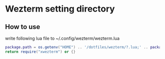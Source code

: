 # Wezterm setting directory

## How to use
write following lua file to ~/.config/wezterm/wezterm.lua

```lua
package.path = os.getenv("HOME") .. '/dotfiles/wezterm/?.lua;' .. package.path
return require("xwezterm") or {}
```


